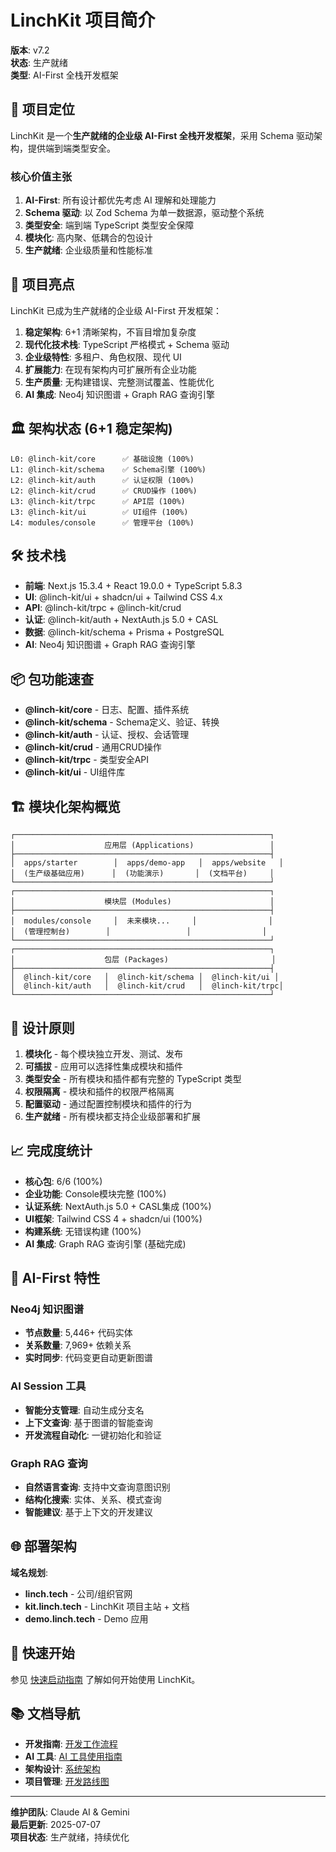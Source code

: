 # LinchKit 项目简介

**版本**: v7.2  
**状态**: 生产就绪  
**类型**: AI-First 全栈开发框架

## 🎯 项目定位

LinchKit 是一个**生产就绪的企业级 AI-First 全栈开发框架**，采用 Schema 驱动架构，提供端到端类型安全。

### 核心价值主张

1. **AI-First**: 所有设计都优先考虑 AI 理解和处理能力
2. **Schema 驱动**: 以 Zod Schema 为单一数据源，驱动整个系统
3. **类型安全**: 端到端 TypeScript 类型安全保障
4. **模块化**: 高内聚、低耦合的包设计
5. **生产就绪**: 企业级质量和性能标准

## 🌟 项目亮点

LinchKit 已成为生产就绪的企业级 AI-First 开发框架：

1. **稳定架构**: 6+1 清晰架构，不盲目增加复杂度
2. **现代化技术栈**: TypeScript 严格模式 + Schema 驱动
3. **企业级特性**: 多租户、角色权限、现代 UI
4. **扩展能力**: 在现有架构内可扩展所有企业功能
5. **生产质量**: 无构建错误、完整测试覆盖、性能优化
6. **AI 集成**: Neo4j 知识图谱 + Graph RAG 查询引擎

## 🏛️ 架构状态 (6+1 稳定架构)

```
L0: @linch-kit/core      ✅ 基础设施 (100%)
L1: @linch-kit/schema    ✅ Schema引擎 (100%)
L2: @linch-kit/auth      ✅ 认证权限 (100%)
L2: @linch-kit/crud      ✅ CRUD操作 (100%)
L3: @linch-kit/trpc      ✅ API层 (100%)
L3: @linch-kit/ui        ✅ UI组件 (100%)
L4: modules/console      ✅ 管理平台 (100%)
```

## 🛠️ 技术栈

- **前端**: Next.js 15.3.4 + React 19.0.0 + TypeScript 5.8.3
- **UI**: @linch-kit/ui + shadcn/ui + Tailwind CSS 4.x
- **API**: @linch-kit/trpc + @linch-kit/crud
- **认证**: @linch-kit/auth + NextAuth.js 5.0 + CASL
- **数据**: @linch-kit/schema + Prisma + PostgreSQL
- **AI**: Neo4j 知识图谱 + Graph RAG 查询引擎

## 📦 包功能速查

- **@linch-kit/core** - 日志、配置、插件系统
- **@linch-kit/schema** - Schema定义、验证、转换
- **@linch-kit/auth** - 认证、授权、会话管理
- **@linch-kit/crud** - 通用CRUD操作
- **@linch-kit/trpc** - 类型安全API
- **@linch-kit/ui** - UI组件库

## 🏗️ 模块化架构概览

```
┌─────────────────────────────────────────────────────────┐
│                    应用层 (Applications)                 │
├─────────────────────────────────────────────────────────┤
│  apps/starter        │  apps/demo-app   │  apps/website   │
│  (生产级基础应用)      │  (功能演示)       │  (文档平台)     │
└─────────────────────────────────────────────────────────┘
┌─────────────────────────────────────────────────────────┐
│                    模块层 (Modules)                      │
├─────────────────────────────────────────────────────────┤
│  modules/console     │  未来模块...     │                │
│  (管理控制台)        │                 │                │
└─────────────────────────────────────────────────────────┘
┌─────────────────────────────────────────────────────────┐
│                    包层 (Packages)                       │
├─────────────────────────────────────────────────────────┤
│  @linch-kit/core   │  @linch-kit/schema │  @linch-kit/ui │
│  @linch-kit/auth   │  @linch-kit/crud   │  @linch-kit/trpc│
└─────────────────────────────────────────────────────────┘
```

## 🎯 设计原则

1. **模块化** - 每个模块独立开发、测试、发布
2. **可插拔** - 应用可以选择性集成模块和插件
3. **类型安全** - 所有模块和插件都有完整的 TypeScript 类型
4. **权限隔离** - 模块和插件的权限严格隔离
5. **配置驱动** - 通过配置控制模块和插件的行为
6. **生产就绪** - 所有模块都支持企业级部署和扩展

## 📈 完成度统计

- **核心包**: 6/6 (100%)
- **企业功能**: Console模块完整 (100%)
- **认证系统**: NextAuth.js 5.0 + CASL集成 (100%)
- **UI框架**: Tailwind CSS 4 + shadcn/ui (100%)
- **构建系统**: 无错误构建 (100%)
- **AI 集成**: Graph RAG 查询引擎 (基础完成)

## 🚀 AI-First 特性

### Neo4j 知识图谱

- **节点数量**: 5,446+ 代码实体
- **关系数量**: 7,969+ 依赖关系
- **实时同步**: 代码变更自动更新图谱

### AI Session 工具

- **智能分支管理**: 自动生成分支名
- **上下文查询**: 基于图谱的智能查询
- **开发流程自动化**: 一键初始化和验证

### Graph RAG 查询

- **自然语言查询**: 支持中文查询意图识别
- **结构化搜索**: 实体、关系、模式查询
- **智能建议**: 基于上下文的开发建议

## 🌐 部署架构

**域名规划**:

- **linch.tech** - 公司/组织官网
- **kit.linch.tech** - LinchKit 项目主站 + 文档
- **demo.linch.tech** - Demo 应用

## 🎉 快速开始

参见 [快速启动指南](./02_Quick_Start.md) 了解如何开始使用 LinchKit。

## 📚 文档导航

- **开发指南**: [开发工作流程](../02_Guides/01_Development_Workflow.md)
- **AI 工具**: [AI 工具使用指南](../02_Guides/02_AI_Tools_Usage.md)
- **架构设计**: [系统架构](../01_Concepts/02_System_Architecture.md)
- **项目管理**: [开发路线图](../04_Project_Management/01_Roadmap.md)

---

**维护团队**: Claude AI & Gemini  
**最后更新**: 2025-07-07  
**项目状态**: 生产就绪，持续优化
